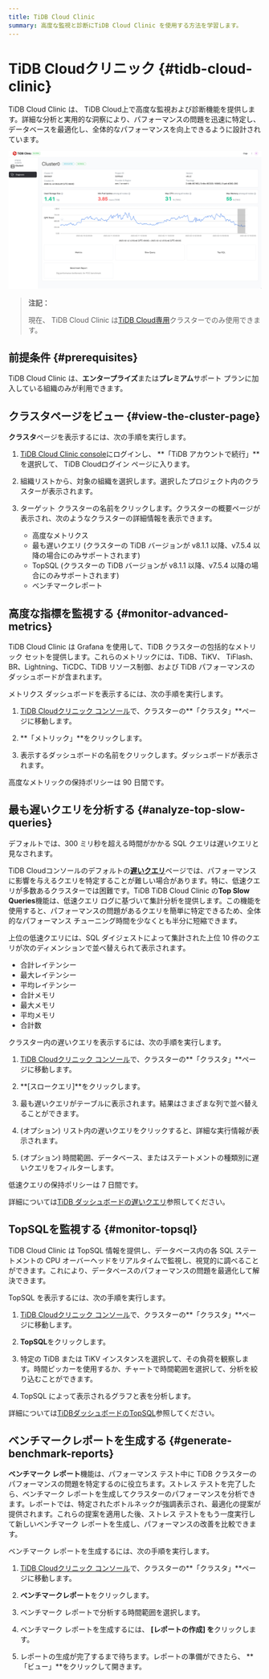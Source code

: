 ```yaml
---
title: TiDB Cloud Clinic
summary: 高度な監視と診断にTiDB Cloud Clinic を使用する方法を学習します。
---
```


# TiDB Cloudクリニック {#tidb-cloud-clinic}

TiDB Cloud Clinic は、 TiDB Cloud上で高度な監視および診断機能を提供します。詳細な分析と実用的な洞察により、パフォーマンスの問題を迅速に特定し、データベースを最適化し、全体的なパフォーマンスを向上できるように設計されています。

![tidb-cloud-clinic](/media/tidb-cloud/tidb-cloud-clinic.png)

> **注記：**
>
> 現在、 TiDB Cloud Clinic は[TiDB Cloud専用](/tidb-cloud/select-cluster-tier.md#tidb-cloud-dedicated)クラスターでのみ使用できます。

## 前提条件 {#prerequisites}

TiDB Cloud Clinic は、**エンタープライズ**または**プレミアム**サポート プランに加入している組織のみが利用できます。

## クラスタページをビュー {#view-the-cluster-page}

**クラスタ**ページを表示するには、次の手順を実行します。

1.  [TiDB Cloud Clinic console](https://clinic.pingcap.com/)にログインし、 **「TiDB アカウントで続行」**を選択して、 TiDB Cloudログイン ページに入ります。

2.  組織リストから、対象の組織を選択します。選択したプロジェクト内のクラスターが表示されます。

3.  ターゲット クラスターの名前をクリックします。クラスターの概要ページが表示され、次のようなクラスターの詳細情報を表示できます。

    -   高度なメトリクス
    -   最も遅いクエリ (クラスターの TiDB バージョンが v8.1.1 以降、v7.5.4 以降の場合にのみサポートされます)
    -   TopSQL (クラスターの TiDB バージョンが v8.1.1 以降、v7.5.4 以降の場合にのみサポートされます)
    -   ベンチマークレポート

## 高度な指標を監視する {#monitor-advanced-metrics}

TiDB Cloud Clinic は Grafana を使用して、TiDB クラスターの包括的なメトリック セットを提供します。これらのメトリックには、TiDB、TiKV、 TiFlash、 BR、Lightning、TiCDC、TiDB リソース制御、および TiDB パフォーマンスのダッシュボードが含まれます。

メトリクス ダッシュボードを表示するには、次の手順を実行します。

1.  [TiDB Cloudクリニック コンソール](https://clinic.pingcap.com/)で、クラスターの**「クラスタ」**ページに移動します。

2.  **「メトリック」**をクリックします。

3.  表示するダッシュボードの名前をクリックします。ダッシュボードが表示されます。

高度なメトリックの保持ポリシーは 90 日間です。

## 最も遅いクエリを分析する {#analyze-top-slow-queries}

デフォルトでは、300 ミリ秒を超える時間がかかる SQL クエリは遅いクエリと見なされます。

TiDB Cloudコンソールのデフォルトの[**遅いクエリ**](/tidb-cloud/tune-performance.md#slow-query)ページでは、パフォーマンスに影響を与えるクエリを特定することが難しい場合があります。特に、低速クエリが多数あるクラスターでは困難です。TiDB TiDB Cloud Clinic の**Top Slow Queries**機能は、低速クエリ ログに基づいて集計分析を提供します。この機能を使用すると、パフォーマンスの問題があるクエリを簡単に特定できるため、全体的なパフォーマンス チューニング時間を少なくとも半分に短縮できます。

上位の低速クエリには、SQL ダイジェストによって集計された上位 10 件のクエリが次のディメンションで並べ替えられて表示されます。

-   合計レイテンシー
-   最大レイテンシー
-   平均レイテンシー
-   合計メモリ
-   最大メモリ
-   平均メモリ
-   合計数

クラスター内の遅いクエリを表示するには、次の手順を実行します。

1.  [TiDB Cloudクリニック コンソール](https://clinic.pingcap.com/)で、クラスターの**「クラスタ」**ページに移動します。

2.  **[スロークエリ]**をクリックします。

3.  最も遅いクエリがテーブルに表示されます。結果はさまざまな列で並べ替えることができます。

4.  (オプション) リスト内の遅いクエリをクリックすると、詳細な実行情報が表示されます。

5.  (オプション) 時間範囲、データベース、またはステートメントの種類別に遅いクエリをフィルターします。

低速クエリの保持ポリシーは 7 日間です。

詳細については[TiDB ダッシュボードの遅いクエリ](https://docs.pingcap.com/tidb/stable/dashboard-slow-query)参照してください。

## TopSQLを監視する {#monitor-topsql}

TiDB Cloud Clinic は TopSQL 情報を提供し、データベース内の各 SQL ステートメントの CPU オーバーヘッドをリアルタイムで監視し、視覚的に調べることができます。これにより、データベースのパフォーマンスの問題を最適化して解決できます。

TopSQL を表示するには、次の手順を実行します。

1.  [TiDB Cloudクリニック コンソール](https://clinic.pingcap.com/)で、クラスターの**「クラスタ」**ページに移動します。

2.  **TopSQL**をクリックします。

3.  特定の TiDB または TiKV インスタンスを選択して、その負荷を観察します。時間ピッカーを使用するか、チャートで時間範囲を選択して、分析を絞り込むことができます。

4.  TopSQL によって表示されるグラフと表を分析します。

詳細については[TiDBダッシュボードのTopSQL](https://docs.pingcap.com/tidb/stable/top-sql)参照してください。

## ベンチマークレポートを生成する {#generate-benchmark-reports}

**ベンチマーク レポート**機能は、パフォーマンス テスト中に TiDB クラスターのパフォーマンスの問題を特定するのに役立ちます。ストレス テストを完了したら、ベンチマーク レポートを生成してクラスターのパフォーマンスを分析できます。レポートでは、特定されたボトルネックが強調表示され、最適化の提案が提供されます。これらの提案を適用した後、ストレス テストをもう一度実行して新しいベンチマーク レポートを生成し、パフォーマンスの改善を比較できます。

ベンチマーク レポートを生成するには、次の手順を実行します。

1.  [TiDB Cloudクリニック コンソール](https://clinic.pingcap.com/)で、クラスターの**「クラスタ」**ページに移動します。

2.  **ベンチマークレポート**をクリックします。

3.  ベンチマーク レポートで分析する時間範囲を選択します。

4.  ベンチマーク レポートを生成するには、 **[レポートの作成] を**クリックします。

5.  レポートの生成が完了するまで待ちます。レポートの準備ができたら、 **「ビュー」**をクリックして開きます。
